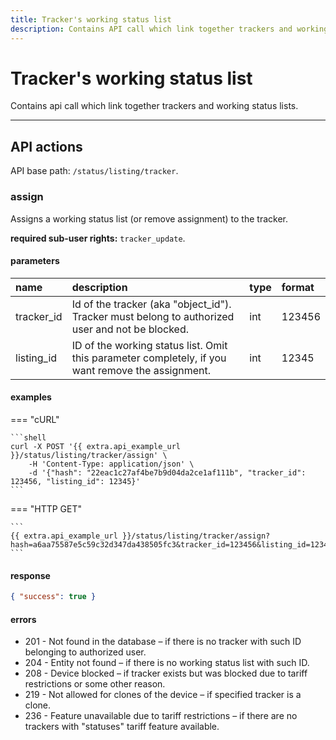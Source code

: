 ```yaml
---
title: Tracker's working status list
description: Contains API call which link together trackers and working status lists.
---
```


# Tracker's working status list

Contains api call which link together trackers and working status lists.

<hr>

## API actions

API base path: `/status/listing/tracker`.

### assign

Assigns a working status list (or remove assignment) to the tracker.

**required sub-user rights:** `tracker_update`.

#### parameters

| name | description | type | format |
| :------ | :------ | :----- | :----- |
| tracker_id | Id of the tracker (aka "object_id"). Tracker must belong to authorized user and not be blocked. | int | 123456 |
| listing_id | ID of the working status list. Omit this parameter completely, if you want remove the assignment. | int | 12345 |

#### examples

=== "cURL"

    ```shell
    curl -X POST '{{ extra.api_example_url }}/status/listing/tracker/assign' \
        -H 'Content-Type: application/json' \ 
        -d '{"hash": "22eac1c27af4be7b9d04da2ce1af111b", "tracker_id": 123456, "listing_id": 12345}'
    ```

=== "HTTP GET"

    ```
    {{ extra.api_example_url }}/status/listing/tracker/assign?hash=a6aa75587e5c59c32d347da438505fc3&tracker_id=123456&listing_id=12345
    ```

#### response

```json
{ "success": true }
```

#### errors

* 201 - Not found in the database – if there is no tracker with such ID belonging to authorized user.
* 204 - Entity not found – if there is no working status list with such ID.
* 208 - Device blocked – if tracker exists but was blocked due to tariff restrictions or some other reason.
* 219 - Not allowed for clones of the device – if specified tracker is a clone.
* 236 - Feature unavailable due to tariff restrictions – if there are no trackers with "statuses" tariff feature 
available.

